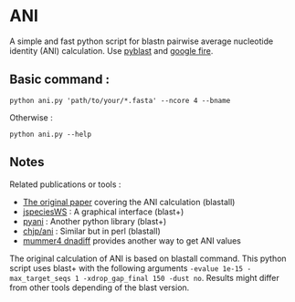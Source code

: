 # ANI

A simple and fast python script for blastn pairwise average nucleotide identity (ANI) calculation. Use [pyblast](https://github.com/jsgounot/PyBlast) and [google fire](https://github.com/google/python-fire).

## Basic command :

`python ani.py 'path/to/your/*.fasta' --ncore 4 --bname`

Otherwise :

`python ani.py --help`

## Notes 

Related publications or tools :
* [The original paper](https://pubmed.ncbi.nlm.nih.gov/17220447/) covering the ANI calculation (blastall)
* [jspeciesWS](http://jspecies.ribohost.com/jspeciesws/) : A graphical interface (blast+)
* [pyani](https://github.com/widdowquinn/pyani) : Another python library (blast+)
* [chjp/ani](https://github.com/chjp/ANI) : Similar but in perl (blastall)
* [mummer4 dnadiff](https://github.com/mummer4/mummer#dnadiff) provides another way to get ANI values

The original calculation of ANI is based on blastall command. This python script uses blast+ with the following arguments `-evalue 1e-15 -max_target_seqs 1 -xdrop_gap_final 150 -dust no`. Results might differ from other tools depending of the blast version. 
